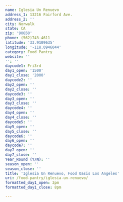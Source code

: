 ```yaml
---
name: Iglesia Un Renuevo
address_1: 13216 Fairford Ave.
address_2: ''
city: Norwalk
state: CA
zip: '90650'
phone: (562)743-4611
latitude: '33.9109635'
longitude: '-118.0946044'
category: Food Pantry
website: ''
'': ''
daycode1: Fri3rd
day1_open: '1500'
day1_close: '2000'
daycode2: ''
day2_open: ''
day2_close: ''
daycode3: ''
day3_open: ''
day3_close: ''
daycode4: ''
day4_open: ''
day4_close: ''
daycode5: ''
day5_open: ''
day5_close: ''
daycode6: ''
day6_open: ''
daycode7: ''
day7_open: ''
day7_close: ''
Year_Round (Y/N): ''
season_open: ''
season_close: ''
title: 'Iglesia Un Renuevo, Food Oasis Los Angeles'
uri: /food-pantry/iglesia-un-renuevo/
formatted_day1_open: 3pm
formatted_day1_close: 8pm

---
```

